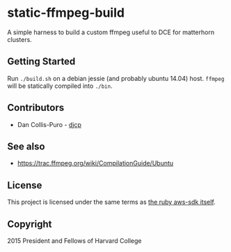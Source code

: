 # static-ffmpeg-build

A simple harness to build a custom ffmpeg useful to DCE for matterhorn
clusters.

## Getting Started

Run `./build.sh` on a debian jessie (and probably ubuntu 14.04) host. `ffmpeg`
will be statically compiled into `./bin`.

## Contributors

* Dan Collis-Puro - [djcp](https://github.com/djcp)

## See also

* https://trac.ffmpeg.org/wiki/CompilationGuide/Ubuntu

## License

This project is licensed under the same terms as [the ruby aws-sdk
itself](https://github.com/aws/aws-sdk-ruby/tree/master#license).

## Copyright

2015 President and Fellows of Harvard College
